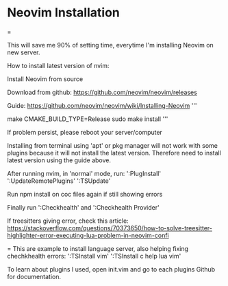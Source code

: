 # Neovim Installation
=

This will save me 90% of setting time, everytime I'm installing Neovim on new server.

How to install latest version of nvim:

Install Neovim from source

Download from github:
https://github.com/neovim/neovim/releases

Guide:
https://github.com/neovim/neovim/wiki/Installing-Neovim
'''

make CMAKE_BUILD_TYPE=Release
sudo make install
'''

If problem persist, please reboot your server/computer

Installing from terminal using 'apt' or pkg manager will not work
with some plugins because it will not install the latest version. 
Therefore need to install latest version using the guide above.

After running nvim, in 'normal' mode, run:
':PlugInstall'
':UpdateRemotePlugins'
':TSUpdate'

Run npm install on coc files again if still showing errors

Finally run ':Checkhealth' and ':Checkhealth Provider'

If treesitters giving error, check this article:
https://stackoverflow.com/questions/70373650/how-to-solve-treesitter-highlighter-error-executing-lua-problem-in-neovim-confi

=
This are example to install language server, also helping fixing chechkhealth errors:
':TSInstall vim'
':TSInstall c help lua vim'

To learn about plugins I used, open init.vim and go to each plugins Github for documentation.
